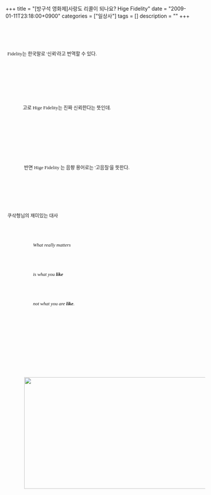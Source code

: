 +++
title = "[방구석 영화제]사랑도 리콜이 되나요? Hige Fidelity"
date = "2009-01-11T23:18:00+0900"
categories = ["일상사"]
tags = []
description = ""
+++
<span class="copyright_entry" style="display:block;" title="[방구석 영화제]사랑도 리콜이 되나요? Hige Fidelity@@**@@http://shed.egloos.com/1859052"></span>
<div>
 <div>
  <font class="Apple-style-span" face="돋움" size="4"><span class="Apple-style-span" style="font-size: 14px; line-height: normal; white-space: pre;">
    <div>
     <span class="Apple-style-span" style="font-family: Gulim; font-size: 16px; white-space: normal; ">
      <div style="font: normal normal normal 9pt/normal 굴림; margin-top: 0px; margin-right: 0px; margin-bottom: 0px; margin-left: 0px; padding-top: 5px; padding-right: 5px; padding-bottom: 5px; padding-left: 5px; line-height: 130%; ">
       <div>
        <div>
         <font class="Apple-style-span" face="돋움" size="4"><span class="Apple-style-span" style="font-size: 14px; line-height: normal; white-space: pre; "><span class="Apple-style-span" style="font-size: small;">Fidelity는 한국말로 '신뢰'라고 번역할 수 있다.</span>
           <div>
            <font class="Apple-style-span" face="돋움"><span class="Apple-style-span" style="font-size: small;"><br></span></font>
           </div>
           <div>
            <font class="Apple-style-span" face="돋움"><span class="Apple-style-span" style="font-size: small;">고로 Hige Fidelity는 진짜 신뢰한다는 뜻인데.<br></span></font>
            <div>
             <font class="Apple-style-span" face="돋움"><span class="Apple-style-span" style="font-size: small;"><br></span></font>
            </div>
            <div>
             <font class="Apple-style-span" face="돋움"><span class="Apple-style-span" style="font-size: small;">반면 Hige Fidelity 는 음향 용어로는 '고음질'을 뜻한다.</span></font>
            </div>
            <div>
             <font class="Apple-style-span" face="돋움" size="4"><span class="Apple-style-span" style="font-size: 14px; "><span class="Apple-style-span" style="font-family: 굴림; font-size: 12px; line-height: 15px; white-space: normal; ">
                <div>
                 <font class="Apple-style-span" face="돋움"><span class="Apple-style-span" style="line-height: normal; white-space: pre; "><span class="Apple-style-span" style="font-size: small;"><br></span></span></font>
                </div>
                <div>
                 <font class="Apple-style-span" face="돋움"><span class="Apple-style-span" style="line-height: normal; white-space: pre; "><span class="Apple-style-span" style="font-size: small;"><br></span></span></font>
                </div>
                <div>
                 <font class="Apple-style-span" face="돋움"><span class="Apple-style-span" style="line-height: normal; white-space: pre; "><span class="Apple-style-span" style="font-size: small;">쿠삭형님의 재미있는 대사</span></span></font>
                </div>
                <div>
                 <font class="Apple-style-span" face="돋움"><span class="Apple-style-span" style="line-height: normal; white-space: pre; "><span class="Apple-style-span" style="font-size: small;"><br></span></span></font>
                </div>
                <div>
                 <font class="Apple-style-span" face="돋움" size="4"><span class="Apple-style-span" style="font-size: 14px; line-height: normal; white-space: pre; ">
                   <div>
                    <i><span class="Apple-style-span" style="font-size: small;">What really matters</span></i>
                   </div>
                   <div>
                    <i><span class="Apple-style-span" style="font-size: small;">is what you </span><b><span class="Apple-style-span" style="font-size: small;">like</span></b></i>
                   </div>
                   <div>
                    <i><span class="Apple-style-span" style="font-size: small;">not what you are </span><b><span class="Apple-style-span" style="font-size: small;">like</span></b><span class="Apple-style-span" style="font-size: small;">.</span></i>
                   </div>
                   <div>
                    <i><br></i>
                   </div></span></font>
                </div></span></span></font>
            </div>
            <div style="text-align:center">
             <img class="image_mid" border="0" onmouseover="this.style.cursor='pointer'" alt="" src="/attachment/1859052_1.jpg" width="540" height="304" onclick="Control.Modal.openDialog(this, event, 'http://pds10.egloos.com/pds/200901/11/82/a0003782_4969fffb44e0a.jpg', 540, 304);">
            </div>
            <div>
             <font class="Apple-style-span" face="돋움" size="4"><span class="Apple-style-span" style="font-size: 14px; "><br></span></font>
            </div>
            <div>
             <font class="Apple-style-span" face="돋움" size="4"><span class="Apple-style-span" style="font-size: 14px; ">
               <div>
                <br>
               </div>
               <div>
                <br>
               </div></span></font>
            </div>
           </div></span></font>
        </div>
        <font class="Apple-style-span" face="돋움" size="4"></font>
       </div>
      </div></span>
    </div></span></font>
 </div>
</div> 
<!--
       <rdf:RDF xmlns:rdf="http://www.w3.org/1999/02/22-rdf-syntax-ns#"
		    xmlns:dc="http://purl.org/dc/elements/1.1/"
		    xmlns:trackback="http://madskills.com/public/xml/rss/module/trackback/">
       <rdf:Description
	        rdf:about="http://shed.egloos.com/1859052"
	        dc:identifier="http://shed.egloos.com/1859052"
	        dc:title="[방구석 영화제]사랑도 리콜이 되나요? Hige Fidelity"
	        trackback:ping="http://shed.egloos.com/tb/1859052"/>
       </rdf:RDF>
       -->

<ul></ul>
